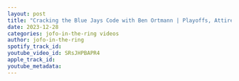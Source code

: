 ```yaml
---
layout: post
title: "Cracking the Blue Jays Code with Ben Ortmann | Playoffs, Attire Teasers, and Wrestling Wonders!"
date: 2023-12-28
categories: jofo-in-the-ring videos
author: jofo-in-the-ring
spotify_track_id: 
youtube_video_id: SRsJHPBAPR4
apple_track_id: 
youtube_metadata: 
---
```


